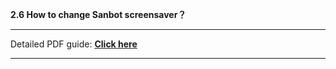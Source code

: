**2.6 How to change Sanbot screensaver？**

---

Detailed PDF guide:  [**Click here**](https://drive.google.com/open?id=0B9FWrzZqP8Dhcl9KNnNGSm9RZm8)





----

